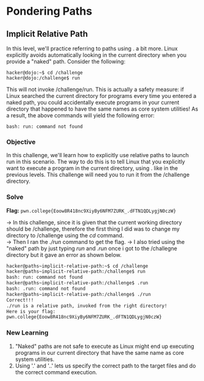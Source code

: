# Pondering Paths

## Implicit Relative Path
In this level, we'll practice referring to paths using . a bit more. Linux explicitly avoids automatically looking in the current directory when you provide a "naked" path. Consider the following:

```
hacker@dojo:~$ cd /challenge
hacker@dojo:/challenge$ run
```

This will not invoke /challenge/run. This is actually a safety measure: if Linux searched the current directory for programs every time you entered a naked path, you could accidentally execute programs in your current directory that happened to have the same names as core system utilities! As a result, the above commands will yield the following error:

```
bash: run: command not found
```

### Objective
In this challenge, we'll learn how to explicitly use relative paths to launch run in this scenario. The way to do this is to tell Linux that you explicitly want to execute a program in the current directory, using . like in the previous levels. This challenge will need you to run it from the /challenge directory.

### Solve
**Flag:** `pwn.college{Eoow8R418nc9XiyBy6NFM7ZURK_.dFTN1QDLygjN0czW}`

-> In this challenge, since it is given that the current working directory should be /challenge, therefore the first thing I did was to change my directory to /challenge using the *cd* command.  
-> Then I ran the *./run* command to get the flag.
-> I also tried using the "naked" path by just typing *run* and *.run* once i got to the /challegne directory but it gave an error as shown below.

```bash
hacker@paths~implicit-relative-path:~$ cd /challenge
hacker@paths~implicit-relative-path:/challenge$ run
bash: run: command not found
hacker@paths~implicit-relative-path:/challenge$ .run
bash: .run: command not found
hacker@paths~implicit-relative-path:/challenge$ ./run
Correct!!!
./run is a relative path, invoked from the right directory!
Here is your flag:
pwn.college{Eoow8R418nc9XiyBy6NFM7ZURK_.dFTN1QDLygjN0czW}
```

### New Learning
1. "Naked" paths are not safe to execute as Linux might end up executing programs in our current directory that have the same name as core system utilities. 
2. Using '.' and '..' lets us specify the correct path to the target files and do the correct command execution.
